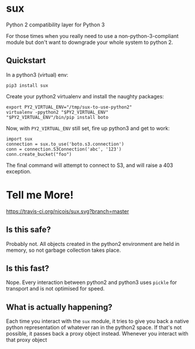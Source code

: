 sux
===

Python 2 compatibility layer for Python 3

For those times when you really need to use a
non-python-3-compliant module but don't
want to downgrade your whole system to python 2.

Quickstart
----------
In a python3 (virtual) env:

    pip3 install sux

Create your python2 virtualenv and install the
naughty packages:

    export PY2_VIRTUAL_ENV="/tmp/sux-to-use-python2"
    virtualenv -ppython2 "$PY2_VIRTUAL_ENV"
    "$PY2_VIRTUAL_ENV"/bin/pip install boto

Now, with `PY2_VIRTUAL_ENV` still set, fire up python3
and get to work:

    import sux
    connection = sux.to_use('boto.s3.connection')
    conn = connection.S3Connection('abc', '123')
    conn.create_bucket("foo")

The final command will attempt to connect to S3, and will raise a
403 exception.


Tell me More!
=============
https://travis-ci.org/nicois/sux.svg?branch=master

Is this safe?
-------------
Probably not. All objects created in the python2 environment are
held in memory, so not garbage collection takes place.

Is this fast?
-------------
Nope. Every interaction between python2 and python3 uses `pickle` for
transport and is not optimised for speed.

What is actually happening?
---------------------------
Each time you interact with the `sux` module, it tries to give you back a
native python representation of whatever ran in the python2 space. If
that's not possible, it passes back a proxy object instead. Whenever you
interact with that proxy object
